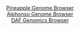 <div id="Pineapple_Genome_Browser" align="center">
  <a href="https://igv.org/app/?sessionURL=blob:zZJdT9swFIb_iyXQJqWJnTRNEwlNpZQCYWO0Ki1FKHITJzU4drDdpKXqf5.pNu1mSPRi0yRf2Ef.eM_jZwtqIhUVHETAtZFvIwQsoJaiGeOyYuQbLokCUY6ZIhaQJCeS8JSAaAtyrDSejK7NyaXWlYoch.qqVWJeCFt5Ni7xq.C4UXYqSqcvGMMLIbEWUjmnEtfCoUXdasgCV5Vt3vZs38mwxg5m1VJwJZyK8CJpzH3Jr1JSEC5KkpQrpuk.QGLymIyZneMvvem4l6ZEqZhsLrOTXnzZu_MGk_mw059Pbi6mk870eEwLjvVKkpNBgYZfs2LS7q_ITB255_VCjhB56p9eL.GRd3Y8WFdUEnWCAtRtIwS7oUFDeUbW_1PXZtADO_c28zgc53E8K9bMv1kOOhdPLzSskbp9p..dBZhIV8YEkC5lECFoebBj.W6n9TZFXQvCNzpSUBA9PFpAS5w.m.0PW6A3lfEFKPKy2qtjASEzIkHUCiEMUBi6fjtowzBEO2sLVpL9PbTnk1EYQLfnup0kp0wbmbNE8UrZmHO7TnO7eD2QZbd_2mdB_npXzs7WG0YCv_5uXLq9hYN78SeaITQEzOP7DzStfiTTP_HuI0FsvThUtuF4JIZVfXZ1DxsDphvHc3J1PW7yon3__C6gw.DkQpZYm_2mYpY_jauxpJhrU6ipogvKqN5MDUfRgAi5nhEXpIIJYyKQxeITtKCFfPj5t6De7nH3Aw--">Pineapple Genome Browser</a>
</div>
<div id="Alphonso_Genome_Browser" align="center">
  <a href="https://igv.org/app/?sessionURL=blob:zZNdb5swFIb_i6VWm0QAA4GAVE1J23Rd0nRqlSZtVaEDGLAKNrUN.VL..9xq0246qbnYNIkL.8gf73n8sEMdEZJyhiLkmLhvYowMJEu.uoW6qcgMaiJRlEMliYEEyYkgLCUo2qEcpIL5zVTvLJVqZGRZVDW9GljBTemaUMOWM1hJM.W1dcqrChIuQHEhrZGAjlu06HorkkDTmPpu1.xbGSiwoGpKziS3GsKKeKXPi3.V4oIwXpO4bitF3wLEOo_OmJk5fBkubodpSqSckM1ldjKcXA7v3PP5w4V_.jC__rqY.4vjW1owUK0gJ5ulN166F.XNcon9h5ciKaqrSd_zZ.fzI_fs.HzdUEHkCQ7wwMPYxr4GQ1lG1v9Tz_qjB_btJEfOWG362xcvGHk4L.FZdgOYbLvZ.PkPne8NVPG01SagtBRBhG3DtX2j7_i91yEeGLYdaj6CUxQ9PhlICUif9fLHHVKbRvuCJHlp39QxEBcZESjqhbYd4DB0.l7g2WGI98YOtaL6e3DH85swsJ2h4_hxTiulZc5iyRppAmNml.ZmsT2QJocjZ5R122KyZnoE5XoxGX0PpmdX0.7b4v5dnoFmoK9_e0Td7EdS_RP3PhLEVMmhwg3I9JRQObi.S6tRfnEv8nomWjJqg_d_tFc8h6HJuahB6fW6oqc_jetAUGBKFzoqaUIrqjYLTZGvUIQdV4uLUl5xbSISRfLJNmwD9.3PvwV190_7Hw--">Alphonso Genome Browser</a>
</div>


<div id="DAF_Genomics_Browser" align="center">
  <a href="https://igv.org/app/?sessionURL=blob:tZFra9swFIb_i6D95Jtkx44NYbhbc1l6YQ1uWEoJZ7Ycq7MlT5KXeCH_fcLrGGyUMehAEhLn8r46zxF9pVIxwVGCiINHDsbIQqoS.xU0bU1voKEKJSXUilpI0pJKynOKkiMqQWnI7q5MZaV1qxLXLaC0d5SLhuXKUb4Dra1EpytqUm3iQAPfBIe9cnLRmGQNLtRtJbgSLuQ5Vcr23Jby3XYP5vgZ2w4t6bbpas0G1a0xYYwVTgnGLeMFPfzFyH9QNou9SderdKhf0n5RTNLlIr33L7PNLHy7yW7n6yxcn6_YjoPuJJ0s3j_dt2dkOuc3_OPsQ38lp8sAx6tx70N65r87vzy0TFI1wREeBxh7xEcnC9Ui7wwElFcSJziwIjK2SBDYz1d_FJopSMFQ8vBoIS0h_2zSH45I961BhRT90g3ULCRkQSVK7NjzIhzHZBREgRfH.GQdUSfrV2Y5ze7iyCMpIaHzCRqjX7J6GKAR.jP4WiB_62z2v4IqMQkPeHbtXUQXa9Y9HW6xCnt5vZlnL2Cy0IvfKoVsQJvQj.czFKiNWkO5_kXFPz2evgM-">DAF Genomics Browser</a>
</div>
